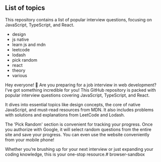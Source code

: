 
## List of topics

This repository contains a list of
popular interview questions, focusing on
JavaScript, TypeScript, and React.

- design
- js native
- learn js and mdn
- leetcode
- lodash
- pick random
- react
- theory
- various


Hey everyone! 🚀 Are you preparing for a job interview in web development? 
I’ve got something incredible for you! This GitHub repository is packed with
popular interview questions covering JavaScript, TypeScript, and React.

It dives into essential topics like design concepts, the core of native JavaScript,
and must-read resources from MDN. It also includes problems with solutions and
explanations from LeetCode and Lodash.

The 'Pick Random' section is convenient for tracking your progress.
Once you authorize with Google, it will select random questions from the
entire site and save your progress. You can even use the website conveniently
from your mobile phone!

Whether you’re brushing up for your next interview or just expanding your
coding knowledge, this is your one-stop resource.# browser-sandbox
